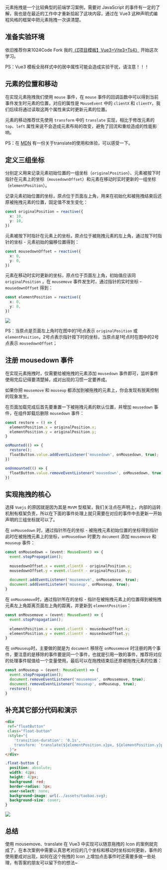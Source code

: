 元素拖拽是一个比较典型的前端学习案例，需要对 JavaScript 的事件有一定的了解，我也是在最近的工作中才重新拾起了这块内容，通过在 Vue3 这种声明式编程风格的框架中把元素拖拽一次讲清楚。

## 准备实验环境

依旧推荐你来1024Code Fork 我的[《【项目模板】Vue3+Vite3+Ts4》](https://1024code.com/codecubes/0z9xIZl) 开始这次学习。

PS：Vue3 模板全局样式中的居中属性可能会造成实验干扰，请注意！！！

## 元素的位置和移动

在实现元素拖拽我们使用 `mouse` 事件，在 `mouse` 事件的回调函数中可以得到当前事件发生时元素的位置，对应的属性是 `MouseEvent` 中的 `clientX` 和 `clientY`，我们后续将通过读取这两个属性来实时更新元素的位置。

元素的移动推荐优先使用 `transform` 中的 `translate` 实现，相比于修改元素的 `top`、`left` 属性来说不会造成元素布局的改变，避免了回流和重绘造成的性能影响。

PS：在 [MDN](https://developer.mozilla.org/zh-CN/docs/Web/CSS/transform) 有一份关于translate的使用和体验，可以感受一下。

## 定义三组坐标

分别定义用来记录元素初始位置的一组坐标（`originalPosition`）、元素被按下时指针在元素上的坐标（`mousedownOffset`）和元素在移动时实时更新的一组坐标（`elementPosition`）。

记录元素初始位置的坐标，原点位于页面左上角，用来在初始化和被拖拽结束后还原被拖拽元素的位置，固定值不发生变化：
```typescript
const originalPosition = reactive({
  x: 10,
  y: 10,
})
```

元素被按下时指针在元素上的坐标，原点位于被拖拽元素的左上角，通过按下时指针的坐标 - 元素初始的偏移位置得到：
```typescript
const mousedownOffset = reactive({
  x: 0,
  y: 0,
})
```

元素在移动时实时更新的坐标，原点位于页面左上角，初始值应该同 `originalPosition` ，在 `mousemove` 事件发生时，通过指针的实时坐标 - `mousedownOffset` 得到：
```typescript
const elementPosition = reactive({
  x: 0,
  y: 0,
})
```

![](https://temp-files-20221205.oss-cn-hangzhou.aliyuncs.com/picgo/202303291452630.png)

PS：当原点是页面左上角时在图中的1号点表示 `originalPosition` 或 `elementPosition`，2号点表示指针按下时的坐标，当原点是1号点时在图中的2号点表示 `mousedownOffset`；

## 注册 mousedown 事件

在实现元素拖拽时，仅需要给被拖拽的元素添加 `mousedown` 事件即可，监听事件使用完后记得要清楚掉，成对出现的习惯一定要养成。

如果你把 `mousemove` 和 `mouseup` 都添加到被拖拽的元素上，你会发现有脱离控制的现象发生。

在页面加载完成后首先要重置一下被拖拽元素的默认位置，并增加 `mousedown` 事件，在组件卸载后删除 `mousedown` 事件：
```typescript
const restore = () => {
  elementPosition.x = originalPosition.x;
  elementPosition.y = originalPosition.y;
}

onMounted(() => {
  restore();
  floatButton.value.addEventListener('mousedown', onMousedown, true);
})

onUnmounted(() => {
  floatButton.value.removeEventListener('mousedown', onMousedown, true);
})
```

## 实现拖拽的核心

选择 `Vuejs` 的原因就是因为其是 `MVVM` 型框架，我们关注点在声明上，内部的运转机制有框架负责，所以在下面的事件处理上就只需要在对应的事件中去更新一开始声明的三组坐标就可以了。


在 `onMousedown` 时，通过指针所在的坐标 - 被拖拽元素初始位置的坐标得到指针此时在被拖拽元素上的坐标，`onMousedown` 时要为 `document` 添加 `mousemove` 和 `mouseup` 事件：
```typescript
const onMousedown = (event: MouseEvent) => {
  event.stopPropagation();
  
  mousedownOffset.x = event.clientX - originalPosition.x;
  mousedownOffset.y = event.clientY - originalPosition.y;
  
  document.addEventListener('mousemove', onMousemove, true);
  document.addEventListener('mouseup', onMouseup, true);
}
```

在 `onMousemove`时，通过指针所在的坐标 - 指针在被拖拽元素上的位置得到被拖拽元素左上角距离页面左上角的距离，并更新到 `elementPosition`：
```typescript
const onMousemove = (event: MouseEvent) => {
  event.stopPropagation();
  
  elementPosition.x = event.clientX - mousedownOffset.x;
  elementPosition.y = event.clientY - mousedownOffset.y;
}
```

在 `onMouseup`时，主要做的就是为 `document` 移除在 `onMousemove` 时注册的两个事件，要注意的是移除的事件要是同一个事件，也就是引用一致的事件，推荐将对应的处理事件赋值给一个变量使用，最后可以在拖拽结束后还原被拖拽元素的位置：
```typescript
const onMouseup = (event: MouseEvent) => {
  event.stopPropagation();
  document.removeEventListener('mousemove', onMousemove, true);
  document.removeEventListener('mouseup', onMouseup, true);
  restore();
}
```

## 补充其它部分代码和演示

```html
<div 
 ref="floatButton"
 class="float-button"
 :style="{
    'transition-duration': '0.1s',
    transform: `translate(${elementPosition.x}px, ${elementPosition.y}px)`
  }">
</div>
```

```css
.float-button {
  position: absolute;
  width: 42px;
  height: 42px;
  background: red;
  border-radius: 5px;
  user-select: none;
  background-image: url(../assets/taobao.svg);
  background-size: cover;
}
```

![](https://temp-files-20221205.oss-cn-hangzhou.aliyuncs.com/picgo/202303291536694.gif)

## 总结

使用 mousemove、translate 在 Vue3 中实现可以随意拖拽的 Icon 的案例就完成了，在本次案例中需要认真思考对应的几个坐标和移动时坐标如何更新，事件的使用要成对出现，如何在这个拖拽的 Icon 上增加点击事件时还需要多做一些处理，有答案的朋友可以留下你的想法~